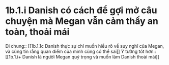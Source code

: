 # 1b.1.i Danish có cách để gợi mở câu chuyện mà Megan vẫn cảm thấy an toàn, thoải mái
Đi chung:: [[1b.1.1c Danish thực sự chỉ muốn hiểu rõ về suy nghĩ của Megan, và cũng tin rằng quan điểm của mình cũng có thể sai]]
Ý tưởng tốt hơn:: [[1b.1.i+ Danish là người Megan quý trọng và muốn làm Danish thoải mái]]